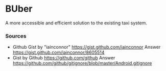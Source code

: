 # BUber   
 A more accessible and efficient solution to the existing taxi system.

<!-- ### Clarifying Instructions -->

### Sources

* Github Gist by "iainconnor" https://gist.github.com/iainconnor Answer https://gist.github.com/iainconnor/8605514
* Gist by Github https://github.com/github Answer https://github.com/github/gitignore/blob/master/Android.gitignore
